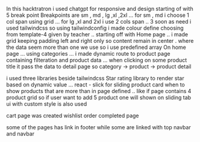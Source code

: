 In this hacktratron i used chatgpt for responsive and design starting of with 5 break point 
Breakpoints are sm , md , lg ,xl ,2xl ... for sm , md i choose 1 col span using grid ... for lg ,xl and 2xl i use 2 cols span .. 3 soon as need 
i used tailwindcss so using tailwindconfig i made colour define choosing from template-4 given by teacher .. 
starting off with Home page .. i made grid keeping padding left and right only so content remain in center . 
where the data seem more than one we use so i use predefined array 
On home page ... using categories ... i made dynamic route to product page containing filteration and product data ... when clicking on some product title it pass the data to detail page 
so category -> product -> product detail 

i used three libraries beside tailwindcss
Star rating library to render star based on dynamic value ...
react - slick for sliding product card when to show products that are more than in page defined .. like if page contains 4 product grid so if user want to add 5 product one will shown on sliding
tab ui with custom style is also used

cart page was created
wishlist 
order completed page 

some of the pages has link in footer while some are linked with top navbar and navbar
